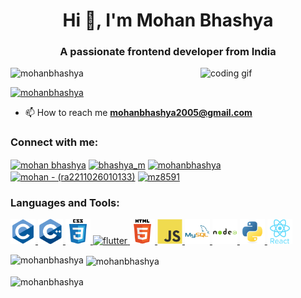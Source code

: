 <h1 align="center">Hi 👋, I'm Mohan Bhashya</h1>
<h3 align="center">A passionate frontend developer from India</h3>
<img align="right" width="200" src="https://steamuserimages-a.akamaihd.net/ugc/1631947648964785474/81CBA15178466DD47195A239232202E78987B714/?imw=637&imh=358&ima=fit&impolicy=Letterbox&imcolor=%23000000&letterbox=true" alt="coding gif" >

<p align="left"> <img src="https://komarev.com/ghpvc/?username=mohanbhashya&label=Profile%20views&color=0e75b6&style=flat" alt="mohanbhashya" /> </p>

<p align="left"> <a href="https://github.com/ryo-ma/github-profile-trophy" ><img src="https://github-profile-trophy.vercel.app/?username=mohanbhashya" style="display:flex; justify-content: flex-start;"alt="mohanbhashya" /></a> </p>


- 📫 How to reach me **mohanbhashya2005@gmail.com**

<h3 align="left">Connect with me:</h3>
<p align="left">
<a href="https://linkedin.com/in/mohan bhashya" target="blank"><img align="center" src="https://raw.githubusercontent.com/rahuldkjain/github-profile-readme-generator/master/src/images/icons/Social/linked-in-alt.svg" alt="mohan bhashya" height="30" width="40" /></a>
<a href="https://instagram.com/bhashya_m" target="blank"><img align="center" src="https://raw.githubusercontent.com/rahuldkjain/github-profile-readme-generator/master/src/images/icons/Social/instagram.svg" alt="bhashya_m" height="30" width="40" /></a>
<a href="https://www.codechef.com/users/mohanbhashya" target="blank"><img align="center" src="https://cdn.jsdelivr.net/npm/simple-icons@3.1.0/icons/codechef.svg" alt="mohanbhashya" height="30" width="40" /></a>
<a href="https://www.hackerrank.com/mohan - (ra2211026010133)" target="blank"><img align="center" src="https://raw.githubusercontent.com/rahuldkjain/github-profile-readme-generator/master/src/images/icons/Social/hackerrank.svg" alt="mohan - (ra2211026010133)" height="30" width="40" /></a>
<a href="https://www.leetcode.com/mz8591" target="blank"><img align="center" src="https://raw.githubusercontent.com/rahuldkjain/github-profile-readme-generator/master/src/images/icons/Social/leet-code.svg" alt="mz8591" height="30" width="40" /></a>
</p>

<h3 align="left">Languages and Tools:</h3>
<p align="left"> <a href="https://www.cprogramming.com/" target="_blank" rel="noreferrer"> <img src="https://raw.githubusercontent.com/devicons/devicon/master/icons/c/c-original.svg" alt="c" width="40" height="40"/> </a> <a href="https://www.w3schools.com/cpp/" target="_blank" rel="noreferrer"> <img src="https://raw.githubusercontent.com/devicons/devicon/master/icons/cplusplus/cplusplus-original.svg" alt="cplusplus" width="40" height="40"/> </a> <a href="https://www.w3schools.com/css/" target="_blank" rel="noreferrer"> <img src="https://raw.githubusercontent.com/devicons/devicon/master/icons/css3/css3-original-wordmark.svg" alt="css3" width="40" height="40"/> </a> <a href="https://flutter.dev" target="_blank" rel="noreferrer"> <img src="https://www.vectorlogo.zone/logos/flutterio/flutterio-icon.svg" alt="flutter" width="40" height="40"/> </a> <a href="https://www.w3.org/html/" target="_blank" rel="noreferrer"> <img src="https://raw.githubusercontent.com/devicons/devicon/master/icons/html5/html5-original-wordmark.svg" alt="html5" width="40" height="40"/> </a> <a href="https://developer.mozilla.org/en-US/docs/Web/JavaScript" target="_blank" rel="noreferrer"> <img src="https://raw.githubusercontent.com/devicons/devicon/master/icons/javascript/javascript-original.svg" alt="javascript" width="40" height="40"/> </a> <a href="https://www.mysql.com/" target="_blank" rel="noreferrer"> <img src="https://raw.githubusercontent.com/devicons/devicon/master/icons/mysql/mysql-original-wordmark.svg" alt="mysql" width="40" height="40"/> </a> <a href="https://nodejs.org" target="_blank" rel="noreferrer"> <img src="https://raw.githubusercontent.com/devicons/devicon/master/icons/nodejs/nodejs-original-wordmark.svg" alt="nodejs" width="40" height="40"/> </a> <a href="https://www.python.org" target="_blank" rel="noreferrer"> <img src="https://raw.githubusercontent.com/devicons/devicon/master/icons/python/python-original.svg" alt="python" width="40" height="40"/> </a> <a href="https://reactjs.org/" target="_blank" rel="noreferrer"> <img src="https://raw.githubusercontent.com/devicons/devicon/master/icons/react/react-original-wordmark.svg" alt="react" width="40" height="40"/> </a> </p>

<p><img align="left" src="https://github-readme-stats.vercel.app/api/top-langs?username=mohanbhashya&show_icons=true&locale=en&layout=compact" alt="mohanbhashya" /></p>

<p>&nbsp;<img align="center" src="https://github-readme-stats.vercel.app/api?username=mohanbhashya&show_icons=true&locale=en" alt="mohanbhashya" /></p>

<p><img align="center" src="https://github-readme-streak-stats.herokuapp.com/?user=mohanbhashya&" alt="mohanbhashya" /></p>
